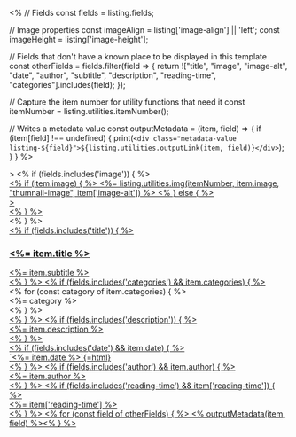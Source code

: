<%
// Fields
const fields = listing.fields;

// Image properties
const imageAlign = listing['image-align'] || 'left';
const imageHeight = listing['image-height'];

// Fields that don't have a known place to be displayed in this template
const otherFields = fields.filter(field => {
return !["title", "image", "image-alt", "date", "author", "subtitle", "description", "reading-time", "categories"].includes(field);
});

// Capture the item number for utility functions that need it
const itemNumber = listing.utilities.itemNumber();

// Writes a metadata value
const outputMetadata = (item, field) => {
if (item[field] !== undefined) {
print(`<div class="metadata-value listing-${field}">${listing.utilities.outputLink(item, field)}</div>`);  
 }
}
%>

<div class="quarto-post image-<%= imageAlign %>" <%= listing.utilities.metadataAttrs(item) %>>
<% if (fields.includes('image')) { %>
<div class="thumbnail">
<a href="<%- item.path %>">
<% if (item.image) { %>
<%= listing.utilities.img(itemNumber, item.image, "thumnail-image", item['image-alt']) %>
<% } else { %>
<div class="thumbnail-image"<%= imageHeight ? ` style="height: ${imageHeight};"` : '' %>></div>
<% } %>
</a>
</div>
<% } %>
<div class="body"><a href="<%- item.path %>">
<% if (fields.includes('title')) { %>
<h3 class="no-anchor listing-title"><%= item.title %></h3>
<div class="listing-subtitle"><%= item.subtitle %></div>
<% } %>
<% if (fields.includes('categories') && item.categories) { %> 
</a>
<div class="listing-categories">
<% for (const category of item.categories) { %>
<div class="listing-category" onclick="window.quartoListingCategory('<%=category%>'); return false;"><%= category %></div>
<% } %>
</div>
<a href="<%- item.path %>">
<% } %> 
<% if (fields.includes('description')) { %>
<div class="delink listing-description">
<%= item.description %>
</div>
<% } %>
</a></div>
<div class="metadata"><a href="<%- item.path %>">
<% if (fields.includes('date') && item.date) { %><div class="listing-date">`<%= item.date %>`{=html}</div><% } %>
<% if (fields.includes('author') && item.author) { %><div class="listing-author"><%= item.author %></div><% } %>
<% if (fields.includes('reading-time') && item['reading-time']) { %> <div class="listing-reading-time"><%= item['reading-time'] %></div> <% } %>
<% for (const field of otherFields) { %>
<% outputMetadata(item, field) %><% } %></a></div>

</div>
